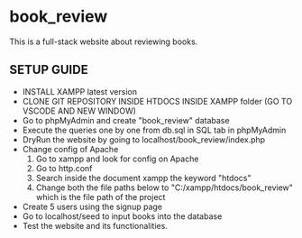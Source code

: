 # book_review
This is a full-stack website about reviewing books.

## SETUP GUIDE

- INSTALL XAMPP latest version
- CLONE GIT REPOSITORY INSIDE HTDOCS INSIDE XAMPP folder (GO TO VSCODE AND NEW WINDOW)
- Go to phpMyAdmin and create "book_review" database
- Execute the queries one by one from db.sql in SQL tab in phpMyAdmin
- DryRun the website by going to localhost/book_review/index.php
- Change config of Apache
	1. Go to xampp and look for config on Apache
	2. Go to http.conf
	3. Search inside the document xampp the keyword "htdocs"
	4. Change both the file paths below to "C:/xampp/htdocs/book_review" which is the file path of the project
- Create 5 users using the signup page
- Go to localhost/seed to input books into the database
- Test the website and its functionalities.
